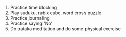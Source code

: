 
1. Practice time blocking 
2. Play suduku, rubix cube, word cross puzzle 
3. Practice journaling
4. Practice saying 'No'
5. Do trataka meditation and do some physical exercise